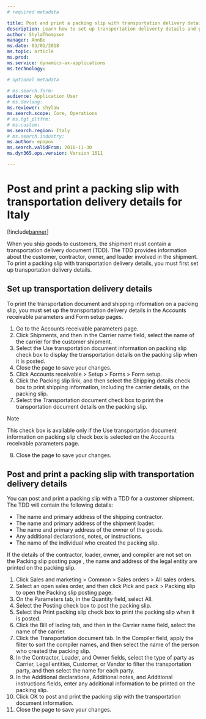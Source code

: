```yaml
---
# required metadata

title: Post and print a packing slip with transportation delivery details for Italy
description: Learn how to set up transportation deliverty details and post a packing slip for Italy.
author: ShylaThompson
manager: AnnBe
ms.date: 03/01/2018
ms.topic: article
ms.prod: 
ms.service: dynamics-ax-applications
ms.technology: 

# optional metadata

# ms.search.form: 
audience: Application User
# ms.devlang: 
ms.reviewer: shylaw
ms.search.scope: Core, Operations
# ms.tgt_pltfrm: 
# ms.custom: 
ms.search.region: Italy
# ms.search.industry: 
ms.author: epopov
ms.search.validFrom: 2016-11-30
ms.dyn365.ops.version: Version 1611

---
```


# Post and print a packing slip with transportation delivery details for Italy

[!include[banner](../includes/banner.md)]

When you ship goods to customers, the shipment must contain a transportation delivery document (TDD). The TDD provides information about the customer, contractor, owner, and loader involved in the shipment. To print a packing slip with transportation delivery details, you must first set up transportation delivery details. 

## Set up transportation delivery details

To print the transportation document and shipping information on a packing slip, you must set up the transportation delivery details in the Accounts receivable parameters and Form setup pages.

1. Go to the Accounts receivable parameters page. 
2. Click Shipments, and then in the Carrier name field, select the name of the carrier for the customer shipment. 
3. Select the Use transportation document information on packing slip check box to display the transportation details on the packing slip when it is posted. 
4. Close the page to save your changes. 
5. Click Accounts receivable > Setup > Forms > Form setup. 
6. Click the Packing slip link, and then select the Shipping details check box to print shipping information, including the carrier details, on the packing slip. 
7. Select the Transportation document check box to print the transportation document details on the packing slip. 
  > [!NOTE]
  > This check box is available only if the Use transportation document information on packing slip check box is selected on the Accounts receivable parameters page. 
8. Close the page to save your changes. 

## Post and print a packing slip with transportation delivery details

You can post and print a packing slip with a TDD for a customer shipment. The TDD will contain the following details: 
- The name and primary address of the shipping contractor. 
- The name and primary address of the shipment loader. 
- The name and primary address of the owner of the goods. 
- Any additional declarations, notes, or instructions. 
- The name of the individual who created the packing slip. 

If the details of the contractor, loader, owner, and compiler are not set on the Packing slip posting page , the name and address of the legal entity are printed on the packing slip. 

1. Click Sales and marketing > Common > Sales orders > All sales orders. 
2. Select an open sales order, and then click Pick and pack > Packing slip to open the Packing slip posting page. 
3. On the Parameters tab, in the Quantity field, select All. 
4. Select the Posting check box to post the packing slip. 
5. Select the Print packing slip check box to print the packing slip when it is posted. 
6. Click the Bill of lading tab, and then in the Carrier name field, select the name of the carrier. 
7. Click the Transportation document tab. In the Compiler field, apply the filter to sort the compiler names, and then select the name of the person who created the packing slip. 
8. In the Contractor, Loader, and Owner fields, select the type of party as Carrier, Legal entities, Customer, or Vendor to filter the transportation party, and then select the name for each party. 
9. In the Additional declarations, Additional notes, and Additional instructions fields, enter any additional information to be printed on the packing slip. 
10. Click OK to post and print the packing slip with the transportation document information. 
11. Close the page to save your changes. 
